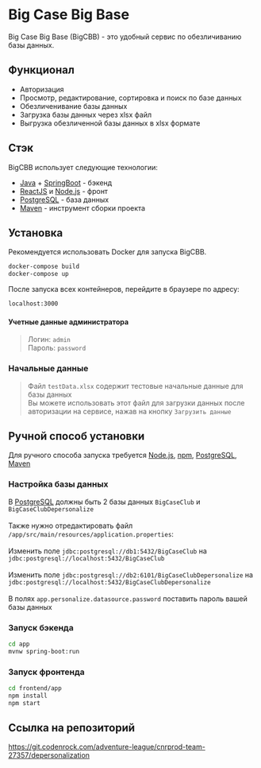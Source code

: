 # Big Case Big Base

Big Case Big Base (BigCBB) - это удобный сервис по обезличиванию базы данных.

## Функционал
- Авторизация
- Просмотр, редактирование, сортировка и поиск по базе данных
- Обезличенивание базы данных
- Загрузка базы данных через xlsx файл
- Выгрузка обезличенной базы данных в xlsx формате

## Стэк
BigCBB использует следующие технологии:
- [Java] + [SpringBoot] - бэкенд
- [ReactJS] и [Node.js] - фронт
- [PostgreSQL] - база данных
- [Maven] - инструмент сборки  проекта


## Установка
Рекомендуется использовать Docker для запуска BigCBB.
```sh
docker-compose build
docker-compose up
```
После запуска всех контейнеров, перейдите в браузере по адресу:
```sh
localhost:3000
```
#### Учетные данные администратора
>Логин: `admin`<br/>
>Пароль: `password`
### Начальные данные
>Файл `testData.xlsx` содержит тестовые начальные данные для базы данных<br/>
>Вы можете использовать этот файл для загрузки данных после авторизации на сервисе, нажав на кнопку `Загрузить данные`


## Ручной способ установки
Для ручного способа запуска требуется [Node.js], [npm], [PostgreSQL], [Maven]
### Настройка базы данных
В [PostgreSQL] должны быть 2 базы данных `BigCaseClub` и `BigCaseClubDepersonalize`<br/><br/>
Также нужно отредактировать файл `/app/src/main/resources/application.properties`:<br/><br/>
Изменить поле `jdbc:postgresql://db1:5432/BigCaseClub` на `jdbc:postgresql://localhost:5432/BigCaseClub`<br/><br/>
Изменить поле `jdbc:postgresql://db2:6101/BigCaseClubDepersonalize` на `jdbc:postgresql://localhost:5432/BigCaseClubDepersonalize`<br/><br/>
В полях `app.personalize.datasource.password` поставить пароль вашей базы данных<br/>
### Запуск бэкенда
```sh
cd app
mvnw spring-boot:run
```

### Запуск фронтенда
```sh
cd frontend/app
npm install
npm start
```
## Ссылка на репозиторий
https://git.codenrock.com/adventure-league/cnrprod-team-27357/depersonalization

[SpringBoot]:https://spring.io/
[ReactJS]:https://reactjs.org/
[Node.js]:https://nodejs.org/
[PostgreSQL]:https://www.postgresql.org/
[Maven]:https://maven.apache.org/
[npm]:https://www.npmjs.com/
[Java]:https://www.java.com/

